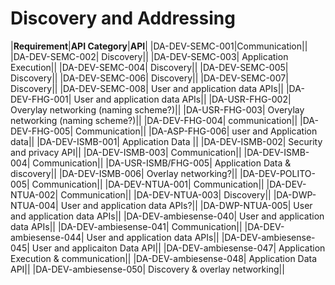 Discovery and Addressing
========================

|**Requirement**|**API Category**|**API**|
|DA-DEV-SEMC-001|Communication||
|DA-DEV-SEMC-002| Discovery||
|DA-DEV-SEMC-003| Application Execution||
|DA-DEV-SEMC-004| Discovery||
|DA-DEV-SEMC-005| Discovery||
|DA-DEV-SEMC-006| Discovery||
|DA-DEV-SEMC-007| Discovery||
|DA-DEV-SEMC-008| User and application data APIs||
|DA-DEV-FHG-001| User and application data APIs||
|DA-USR-FHG-002| Overylay networking (naming scheme?)||
|DA-USR-FHG-003| Overylay networking (naming scheme?)||
|DA-DEV-FHG-004| communication||
|DA-DEV-FHG-005| Communication||
|DA-ASP-FHG-006| user and Application data||
|DA-DEV-ISMB-001| Application Data ||
|DA-DEV-ISMB-002| Security and privacy API||
|DA-DEV-ISMB-003| Communication||
|DA-DEV-ISMB-004| Communication||
|DA-USR-ISMB/FHG-005| Application Data & discovery||
|DA-DEV-ISMB-006| Overlay networking?||
|DA-DEV-POLITO-005| Communication||
|DA-DEV-NTUA-001| Communication||
|DA-DEV-NTUA-002| Communication||
|DA-DEV-NTUA-003| Discovery||
|DA-DWP-NTUA-004| User and application data APIs?||
|DA-DWP-NTUA-005| User and application data APIs||
|DA-DEV-ambiesense-040| User and application data APIs||
|DA-DEV-ambiesense-041| Communication||
|DA-DEV-ambiesense-044| User and application data APIs||
|DA-DEV-ambiesense-045| User and applicaiton Data API||
|DA-DEV-ambiesense-047| Application Execution & communication||
|DA-DEV-ambiesense-048| Application Data API||
|DA-DEV-ambiesense-050| Discovery & overlay networking||

